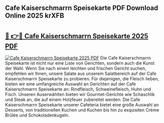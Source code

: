 ## Cafe Kaiserschmarrn Speisekarte PDF Download Online 2025 krXFB

# <h2><a href="http://gca9goq.nevu.top/?p=Cafe+Kaiserschmarrn+Speisekarte">🔗 👉🔴 Cafe Kaiserschmarrn Speisekarte 2025 PDF</a></h2>

[![Cafe Kaiserschmarrn Speisekarte 2025 PDF](https://i.imgur.com/dBaPXMq.png)](http://gca9goq.nevu.top/?p=Cafe+Kaiserschmarrn+Speisekarte)
Die Cafe Kaiserschmarrn Speisekarte ist nicht nur eine Liste von Gerichten, sondern auch die Kunst der Wahl. Wenn Sie nach einem leichten und frischen Gericht suchen, empfehlen wir Ihnen, unsere Salate aus unserem Salatbereich auf der Cafe Kaiserschmarrn Speisekarte zu probieren. Für diejenigen, die Fleisch lieben, bieten wir eine umfangreiche Auswahl an Gerichten auf der Cafe Kaiserschmarrn Speisekarte an: Rindfleisch, Schweinefleisch, Huhn und Fisch. Unseren Auserwählten bieten wir Gourmet-Gerichte wie Schaschlik und Steak an, die auf einem Holzfeuer zubereitet werden. Die Cafe Kaiserschmarrn Speisekarte unserer Cafeteria bietet eine große Auswahl an Desserts, von traditionellen Kuchen und Kuchen bis hin zu exquisiten Crème Brûlée und Schokoladenkugeln.
